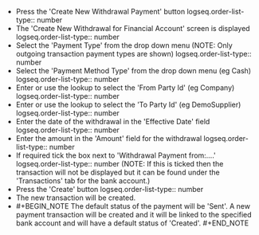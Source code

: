 - Press the 'Create New Withdrawal Payment' button
  logseq.order-list-type:: number
- The 'Create New Withdrawal for Financial Account' screen is displayed
  logseq.order-list-type:: number
- Select the 'Payment Type' from the drop down menu (NOTE: Only outgoing transaction payment types are shown)
  logseq.order-list-type:: number
- Select the 'Payment Method Type' from the drop down menu (eg Cash)
  logseq.order-list-type:: number
- Enter or use the lookup to select the 'From Party Id' (eg Company)
  logseq.order-list-type:: number
- Enter or use the lookup to select the 'To Party Id' (eg DemoSupplier)
  logseq.order-list-type:: number
- Enter the date of the withdrawal in the 'Effective Date' field
  logseq.order-list-type:: number
- Enter the amount in the 'Amount' field for the withdrawal
  logseq.order-list-type:: number
- If required tick the box next to 'Withdrawal Payment from:…​.'
  logseq.order-list-type:: number
  (NOTE: If this is ticked then the transaction will not be displayed but it can be found under the 'Transactions' tab for the bank account.)
- Press the 'Create' button
  logseq.order-list-type:: number
- The new transaction will be created.
- #+BEGIN_NOTE
  The default status of the payment will be 'Sent'. A new payment transaction will be created and it will be linked to the specified bank account and will have a default status of 'Created'.
  #+END_NOTE